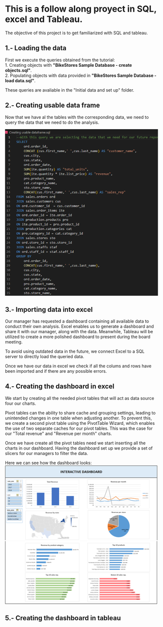 # This is a follow along proyect in SQL, excel and Tableau. 

The objective of this project is to get familiarized with SQL and tableau.

## 1.- Loading the data

First we execute the queries obtained from the tutorial:  
    1. Creating objects with **"BikeStores Sample Database - create objects.sql"**.  
    2. Populating objects with data provided in **"BikeStores Sample Database - load data.sql"**.

These queries are avaliable in the "Initial data and set up" folder.  
## 2.- Creating usable data frame

Now that we have al the tables with the corresponding data, we need to query the data that we need to do the analysis.  
  
![SQL query](img/SQL%20query.PNG)

## 3.- Importing data into excel

Our manager has requested a dashboard containing all available data to conduct their own analysis. Excel enables us to generate a dashboard and share it with our manager, along with the data. Meanwhile, Tableau will be utilized to create a more polished dashboard to present during the board meeting.

To avoid using outdated data in the future, we connect Excel to a SQL server to directly load the queried data.

Once we have our data in excel we check if all the colums and rows have been imported and if there are any possible errors.

## 4.- Creating the dashboard in excel

We start by creating all the needed pivot tables that will act as data source four our charts.

Pivot tables can the ability to share cache and grouping settings, leading to unintended changes in one table when adjusting another. To prevent this, we create a second pivot table using the PivotTable Wizard, which enables the use of two separate caches for our pivot tables. This was the case for our "Total revenue" and "Revenue per month" charts.

Once we have create all the pivot tables need we start inserting all the charts in our dashboard. Having the dashboard set up we provide a set of slicers for our managers to filter the data.

Here we can see how the dashboard looks:
![Screen capture dashboard 1](img/excel%20dashboard_1.PNG)
![Screen capture dashboard 2](img/excel%20dashboard_2.PNG)

## 5.- Creating the dashboard in tableau
